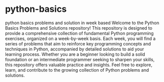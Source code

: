 # python-basics
python basics problems and solution in week based
Welcome to the Python Basics Problems and Solutions repository! This repository is designed to provide a comprehensive collection of fundamental Python programming exercises, organized on a week-by-week basis. Each week, you will find a series of problems that aim to reinforce key programming concepts and techniques in Python, accompanied by detailed solutions to aid your learning process. Whether you are a beginner looking to build a solid foundation or an intermediate programmer seeking to sharpen your skills, this repository offers valuable practice and insights. Feel free to explore, learn, and contribute to the growing collection of Python problems and solutions.
